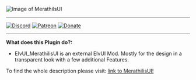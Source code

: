 ![Image of MerathilsUI](https://www.tukui.org/addons/Merathilis/1603027212/screenshot.png)

***
[![Discord](https://img.shields.io/discord/284626725403361281?label=MerathilisUI%20Discord&style=flat-square)](https://discordapp.com/invite/ZhNqCu2) [![Patreon](https://img.shields.io/badge/Support-Patreon-orange)](https://www.patreon.com/merathilisui) [![Donate](https://img.shields.io/badge/Support-Donate-blue)](https://paypal.me/merathilis)
***

**What does this Plugin do?:**
* ElvUI_MerathilisUI is an external ElvUI Mod. Mostly for the design in a transparent look with a few additional Features.

To find the whole description please visit: [link to MerathilisUI!](https://www.tukui.org/addons.php?id=1)

